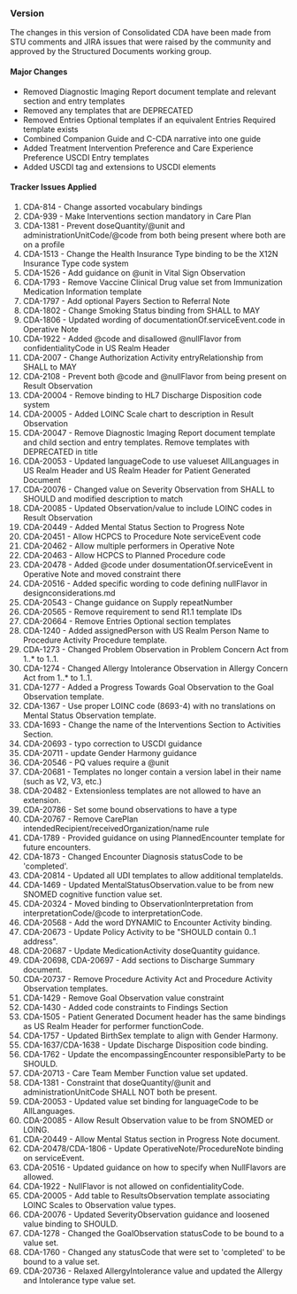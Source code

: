 ### Version 

The changes in this version of Consolidated CDA have been made from STU comments and JIRA issues that were raised by the community and approved by the Structured Documents working group.

#### Major Changes

* Removed Diagnostic Imaging Report document template and relevant section and entry templates
* Removed any templates that are DEPRECATED
* Removed Entries Optional templates if an equivalent Entries Required template exists
* Combined Companion Guide and C-CDA narrative into one guide
* Added Treatment Intervention Preference and Care Experience Preference USCDI Entry templates
* Added USCDI tag and extensions to USCDI elements

#### Tracker Issues Applied

1. CDA-814 - Change assorted vocabulary bindings
2. CDA-939 - Make Interventions section mandatory in Care Plan
3. CDA-1381 - Prevent doseQuantity/@unit and administrationUnitCode/@code from both being present where both are on a profile
4. CDA-1513 - Change the Health Insurance Type binding to be the X12N Insurance Type code system
5. CDA-1526 - Add guidance on @unit in Vital Sign Observation
6. CDA-1793 - Remove Vaccine Clinical Drug value set from Immunization Medication Information template
7. CDA-1797 - Add optional Payers Section to Referral Note
8. CDA-1802 - Change Smoking Status binding from SHALL to MAY
9. CDA-1806 - Updated wording of documentationOf.serviceEvent.code in Operative Note
10. CDA-1922 - Added @code and disallowed @nullFlavor from confidentialityCode in US Realm Header
11. CDA-2007 - Change Authorization Activity entryRelationship from SHALL to MAY
12. CDA-2108 - Prevent both @code and @nullFlavor from being present on Result Observation
13. CDA-20004 - Remove binding to HL7 Discharge Disposition code system
14. CDA-20005 - Added LOINC Scale chart to description in Result Observation
15. CDA-20047 - Remove Diagnostic Imaging Report document template and child section and entry templates.  Remove templates with DEPRECATED in title
16. CDA-20053 - Updated languageCode to use valueset AllLanguages in US Realm Header and US Realm Header for Patient Generated Document
17. CDA-20076 - Changed value on Severity Observation from SHALL to SHOULD and modified description to match
18. CDA-20085 - Updated Observation/value to include LOINC codes in Result Observation
19. CDA-20449 - Added Mental Status Section to Progress Note
20. CDA-20451 - Allow HCPCS to Procedure Note serviceEvent code
21. CDA-20462 - Allow multiple performers in Operative Note
22. CDA-20463 - Allow HCPCS to Planned Procedure code
23. CDA-20478 - Added @code under dosumentationOf.serviceEvent in Operative Note and moved constraint there
24. CDA-20516 - Added specific wording to code defining nullFlavor in designconsiderations.md
25. CDA-20543 - Change guidance on Supply repeatNumber
26. CDA-20565 - Remove requirement to send R1.1 template IDs
27. CDA-20664 - Remove Entries Optional section templates
28. CDA-1240 - Added assignedPerson with US Realm Person Name to Procedure Activity Procedure template.
29. CDA-1273 - Changed Problem Observation in Problem Concern Act from 1..* to 1..1.
30. CDA-1274 - Changed Allergy Intolerance Observation in Allergy Concern Act from 1..* to 1..1.
31. CDA-1277 - Added a Progress Towards Goal Observation to the Goal Observation template.
32. CDA-1367 - Use proper LOINC code (8693-4) with no translations on Mental Status Observation template.
33.	CDA-1693 - Change the name of the Interventions Section to Activities Section.
34. CDA-20693 - typo correction to USCDI guidance
35. CDA-20711 - update Gender Harmony guidance
36. CDA-20546 - PQ values require a @unit
37. CDA-20681 - Templates no longer contain a version label in their name (such as V2, V3, etc.)
38. CDA-20482 - Extensionless templates are not allowed to have an extension.
39. CDA-20786 - Set some bound observations to have a type
40. CDA-20767 - Remove CarePlan intendedRecipient/receivedOrganization/name rule
41. CDA-1789 - Provided guidance on using PlannedEncounter template for future encounters.
42. CDA-1873 - Changed Encounter Diagnosis statusCode to be 'completed'.
43. CDA-20814 - Updated all UDI templates to allow additional templateIds.
44. CDA-1469 - Updated MentalStatusObservation.value to be from new SNOMED cognitive function value set.
45. CDA-20324 - Moved binding to ObservationInterpretation from interpretationCode/@code to interpretationCode.
46. CDA-20568 - Add the word DYNAMIC to Encounter Activity binding.
47. CDA-20673 - Update Policy Activity to be "SHOULD contain 0..1 address".
48. CDA-20687 - Update MedicationActivity doseQuantity guidance.
49. CDA-20698, CDA-20697 - Add sections to Discharge Summary document.
50. CDA-20737 - Remove Procedure Activity Act and Procedure Activity Observation templates.
51. CDA-1429 - Remove Goal Observation value constraint
52. CDA-1430 - Added code constraints to Findings Section
53. CDA-1505 - Patient Generated Document header has the same bindings as US Realm Header for performer functionCode.
54. CDA-1757 - Updated BirthSex template to align with Gender Harmony.
55. CDA-1637/CDA-1638 - Update Discharge Disposition code binding.
56. CDA-1762 - Update the encompassingEncounter responsibleParty to be SHOULD.
57. CDA-20713 - Care Team Member Function value set updated.
58. CDA-1381 - Constraint that doseQuantity/@unit and administrationUnitCode SHALL NOT both be present.
59. CDA-20053 - Updated value set binding for languageCode to be AllLanguages.
60. CDA-20085 - Allow Result Observation value to be from SNOMED or LOING.
61. CDA-20449 - Allow Mental Status section in Progress Note document.
62. CDA-20478/CDA-1806 - Update OperativeNote/ProcedureNote binding on serviceEvent.
63. CDA-20516 - Updated guidance on how to specify when NullFlavors are allowed.
64. CDA-1922 - NullFlavor is not allowed on confidentialityCode.
65. CDA-20005 - Add table to ResultsObservation template associating LOINC Scales to Observation value types.
66. CDA-20076 - Updated SeverityObservation guidance and loosened value binding to SHOULD.
67. CDA-1278 - Changed the GoalObservation statusCode to be bound to a value set.
68. CDA-1760 - Changed any statusCode that were set to 'completed' to be bound to a value set.
69. CDA-20736 - Relaxed AllergyIntolerance value and updated the Allergy and Intolerance type value set.
